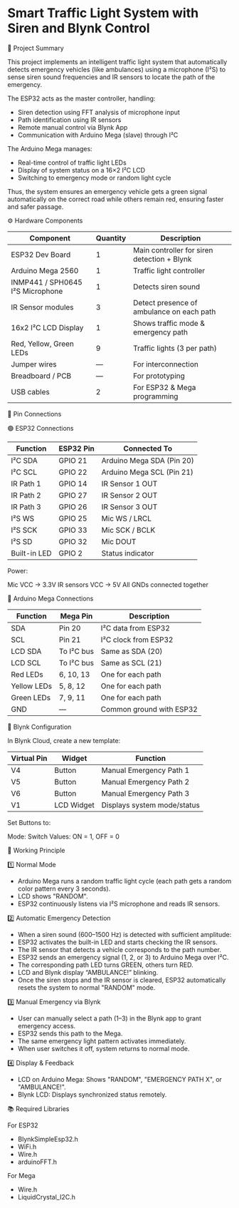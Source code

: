 # Smart Traffic Light System with Siren and Blynk Control

📄 Project Summary

  This project implements an intelligent traffic light system that automatically detects emergency vehicles (like ambulances) using a microphone (I²S) to sense siren sound frequencies and IR sensors to locate the path of the emergency.

The ESP32 acts as the master controller, handling:

  * Siren detection using FFT analysis of microphone input
  * Path identification using IR sensors
  * Remote manual control via Blynk App
  * Communication with Arduino Mega (slave) through I²C

The Arduino Mega manages:

  * Real-time control of traffic light LEDs
  * Display of system status on a 16×2 I²C LCD
  * Switching to emergency mode or random light cycle

  Thus, the system ensures an emergency vehicle gets a green signal automatically on the correct road while others remain red, ensuring faster and safer passage.

⚙️ Hardware Components

| Component                        | Quantity | Description                                 |
| -------------------------------- | -------- | ------------------------------------------- |
| ESP32 Dev Board                  | 1        | Main controller for siren detection + Blynk |
| Arduino Mega 2560                | 1        | Traffic light controller                    |
| INMP441 / SPH0645 I²S Microphone | 1        | Detects siren sound                         |
| IR Sensor modules                | 3        | Detect presence of ambulance on each path   |
| 16x2 I²C LCD Display             | 1        | Shows traffic mode & emergency path         |
| Red, Yellow, Green LEDs          | 9        | Traffic lights (3 per path)                 |
| Jumper wires                     | —        | For interconnection                         |
| Breadboard / PCB                 | —        | For prototyping                             |
| USB cables                       | 2        | For ESP32 & Mega programming                |

🔌 Pin Connections

🟢 ESP32 Connections

| Function     | ESP32 Pin | Connected To              |
| ------------ | --------- | ------------------------- |
| I²C SDA      | GPIO 21   | Arduino Mega SDA (Pin 20) |
| I²C SCL      | GPIO 22   | Arduino Mega SCL (Pin 21) |
| IR Path 1    | GPIO 14   | IR Sensor 1 OUT           |
| IR Path 2    | GPIO 27   | IR Sensor 2 OUT           |
| IR Path 3    | GPIO 26   | IR Sensor 3 OUT           |
| I²S WS       | GPIO 25   | Mic WS / LRCL             |
| I²S SCK      | GPIO 33   | Mic SCK / BCLK            |
| I²S SD       | GPIO 32   | Mic DOUT                  |
| Built-in LED | GPIO 2    | Status indicator          |

Power:

Mic VCC → 3.3V
IR sensors VCC → 5V
All GNDs connected together

🔵 Arduino Mega Connections

| Function    | Mega Pin   | Description              |
| ----------- | ---------- | ------------------------ |
| SDA         | Pin 20     | I²C data from ESP32      |
| SCL         | Pin 21     | I²C clock from ESP32     |
| LCD SDA     | To I²C bus | Same as SDA (20)         |
| LCD SCL     | To I²C bus | Same as SCL (21)         |
| Red LEDs    | 6, 10, 13  | One for each path        |
| Yellow LEDs | 5, 8, 12   | One for each path        |
| Green LEDs  | 7, 9, 11   | One for each path        |
| GND         | —          | Common ground with ESP32 |

📱 Blynk Configuration

In Blynk Cloud, create a new template:


| Virtual Pin | Widget     | Function                    |
| ----------- | ---------- | --------------------------- |
| V4          | Button     | Manual Emergency Path 1     |
| V5          | Button     | Manual Emergency Path 2     |
| V6          | Button     | Manual Emergency Path 3     |
| V1          | LCD Widget | Displays system mode/status |

Set Buttons to:

Mode: Switch
Values: ON = 1, OFF = 0

🧩 Working Principle

1️⃣ Normal Mode

  * Arduino Mega runs a random traffic light cycle (each path gets a random color pattern every 3       seconds).
  * LCD shows "RANDOM".
  * ESP32 continuously listens via I²S microphone and reads IR sensors.

2️⃣ Automatic Emergency Detection

  * When a siren sound (600–1500 Hz) is detected with sufficient amplitude:
  * ESP32 activates the built-in LED and starts checking the IR sensors.
  * The IR sensor that detects a vehicle corresponds to the path number.
  * ESP32 sends an emergency signal (1, 2, or 3) to Arduino Mega over I²C.
  * The corresponding path LED turns GREEN, others turn RED.
  * LCD and Blynk display “AMBULANCE!” blinking.
  * Once the siren stops and the IR sensor is cleared, ESP32 automatically resets the system to         normal "RANDOM" mode.

3️⃣ Manual Emergency via Blynk

  * User can manually select a path (1–3) in the Blynk app to grant emergency access.
  * ESP32 sends this path to the Mega.
  * The same emergency light pattern activates immediately.
  * When user switches it off, system returns to normal mode.

4️⃣ Display & Feedback

  * LCD on Arduino Mega: Shows "RANDOM", "EMERGENCY PATH X", or "AMBULANCE!".
  * Blynk LCD: Displays synchronized status remotely.

📚 Required Libraries

For ESP32

  * BlynkSimpleEsp32.h
  * WiFi.h
  * Wire.h
  * arduinoFFT.h

For Mega

  * Wire.h
  * LiquidCrystal_I2C.h
